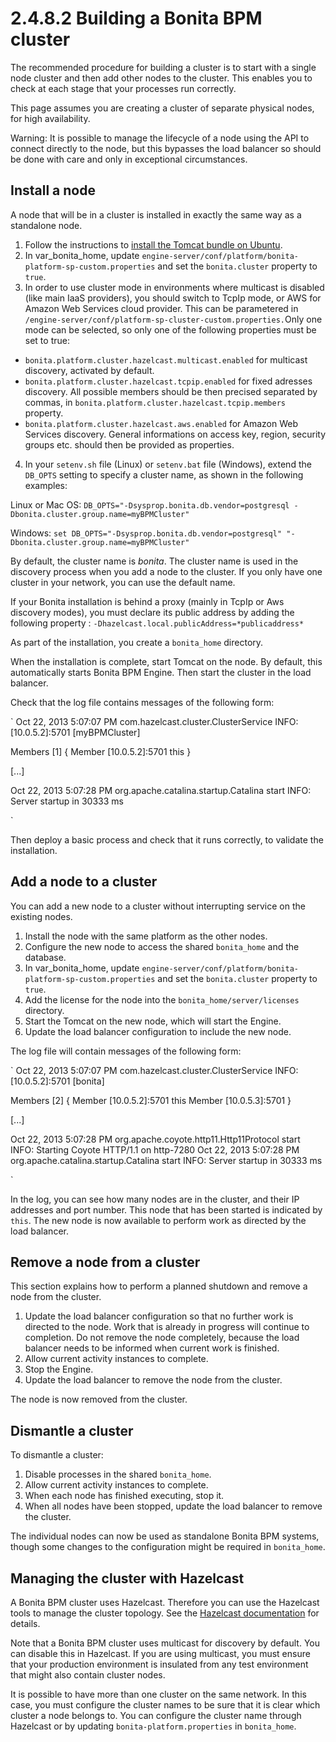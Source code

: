 # 2.4.8.2 Building a Bonita BPM cluster

The recommended procedure for building a cluster is to start with a single node cluster and then add other nodes to the cluster. 
This enables you to check at each stage that your processes run correctly.


This page assumes you are creating a cluster of separate physical nodes, for high availability.


Warning: It is possible to manage the lifecycle of a node using the API to connect directly to the node, but this bypasses the load balancer so should be done with care and only in exceptional circumstances.



## Install a node


A node that will be in a cluster is installed in exactly the same way as a standalone node. 


1. Follow the instructions to [install the 
Tomcat bundle on Ubuntu](/ubuntu-openjdk-tomcat-postgresql.md).
2. In var\_bonita\_home, update `engine-server/conf/platform/bonita-platform-sp-custom.properties` and set the `bonita.cluster` property to `true`.
3. In order to use cluster mode in environments where multicast is disabled (like main IaaS providers), you should switch to TcpIp mode, or AWS for Amazon Web Services cloud provider. This can be parametered in `/engine-server/conf/platform-sp-cluster-custom.properties.`Only one mode can be selected, so only one of the following properties must be set to true: 
  * `bonita.platform.cluster.hazelcast.multicast.enabled` for multicast discovery, activated by default.
  * `bonita.platform.cluster.hazelcast.tcpip.enabled` for fixed adresses discovery. All possible members should be then precised separated by commas, in `bonita.platform.cluster.hazelcast.tcpip.members` property.
  * `bonita.platform.cluster.hazelcast.aws.enabled` for Amazon Web Services discovery. General informations on access key, region, security groups etc. should then be provided as properties. 


4. In your `setenv.sh` file (Linux) or `setenv.bat` file (Windows), extend the `DB_OPTS` setting to specify a cluster name, as shown in the following examples:

Linux or Mac OS:
`
DB_OPTS="-Dsysprop.bonita.db.vendor=postgresql -Dbonita.cluster.group.name=myBPMCluster"
` 

Windows:
`
set DB_OPTS="-Dsysprop.bonita.db.vendor=postgresql" "-Dbonita.cluster.group.name=myBPMCluster"
` 


By default, the cluster name is _bonita_. The cluster name is used in the discovery process when you add a node to the cluster. If you only have one cluster in your network, you can use the default name.


If your Bonita installation is behind a proxy (mainly in TcpIp or Aws discovery modes), you must declare its public address by adding the following property : `-Dhazelcast.local.publicAddress=*publicaddress*`





As part of the installation, you create a `bonita_home` directory.


When the installation is complete, start Tomcat on the node. By default, this automatically starts Bonita BPM Engine. Then start the cluster in the load balancer. 



Check that the log file contains messages of the following form:

`
Oct 22, 2013 5:07:07 PM com.hazelcast.cluster.ClusterService
INFO: [10.0.5.2]:5701 [myBPMCluster]

Members [1] {
        Member [10.0.5.2]:5701 this
}

[...]

Oct 22, 2013 5:07:28 PM org.apache.catalina.startup.Catalina start
INFO: Server startup in 30333 ms

`


Then deploy a basic process and check that it runs correctly, to validate the installation.



## Add a node to a cluster


You can add a new node to a cluster without interrupting service on the existing nodes.


1. Install the node with the same platform as the other nodes.
2. Configure the new node to access the shared `bonita_home` and the database.
3. In var\_bonita\_home, update `engine-server/conf/platform/bonita-platform-sp-custom.properties` and set the `bonita.cluster` property to `true`.
4. Add the license for the node into the `bonita_home/server/licenses` directory.
5. Start the Tomcat on the new node, which will start the Engine.
6. Update the load balancer configuration to include the new node.

The log file will contain messages of the following form:

`
Oct 22, 2013 5:07:07 PM com.hazelcast.cluster.ClusterService
INFO: [10.0.5.2]:5701 [bonita]

Members [2] {
        Member [10.0.5.2]:5701 this
        Member [10.0.5.3]:5701
}

[...]

Oct 22, 2013 5:07:28 PM org.apache.coyote.http11.Http11Protocol start
INFO: Starting Coyote HTTP/1.1 on http-7280
Oct 22, 2013 5:07:28 PM org.apache.catalina.startup.Catalina start
INFO: Server startup in 30333 ms

`

In the log, you can see how many nodes are in the cluster, and their IP addresses and port number. This node that has been started is indicated by `this`. The new node is now available to perform work as directed by the load balancer.


## Remove a node from a cluster


This section explains how to perform a planned shutdown and remove a node from the cluster.


1. Update the load balancer configuration so that no further work is directed to the node. Work that is already in progress will continue to completion. 
Do not remove the node completely, because the load balancer needs to be informed when current work is finished.
2. Allow current activity instances to complete.
3. Stop the Engine.
4. Update the load balancer to remove the node from the cluster.

The node is now removed from the cluster.


## Dismantle a cluster


To dismantle a cluster:


1. Disable processes in the shared `bonita_home`.
2. Allow current activity instances to complete.
3. When each node has finished executing, stop it.
4. When all nodes have been stopped, update the load balancer to remove the cluster.

The individual nodes can now be used as standalone Bonita BPM systems, though some changes to the configuration might be required in `bonita_home`. 


## Managing the cluster with Hazelcast


A Bonita BPM cluster uses Hazelcast. Therefore you can use the Hazelcast tools to manage the cluster topology. See the [Hazelcast documentation](http://www.hazelcast.com/docs.jsp) for details.


Note that a Bonita BPM cluster uses multicast for discovery by default. You can disable this in Hazelcast. 
If you are using multicast, you must ensure that your production environment is insulated from any test environment that might also contain cluster nodes. 


It is possible to have more than one cluster on the same network. In this case, you must configure the cluster names to be sure that it is clear which cluster a node belongs to. 
You can configure the cluster name through Hazelcast or by updating `bonita-platform.properties` in `bonita_home`.